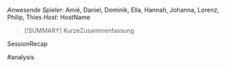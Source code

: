 _Anwesende Spieler:_ Amié, Daniel, Dominik, Ella, Hannah, Johanna, Lorenz, Philip, Thies
_Host:_ HostName

>[!SUMMARY]
>KurzeZusammenfassung

SessionRecap

#analysis